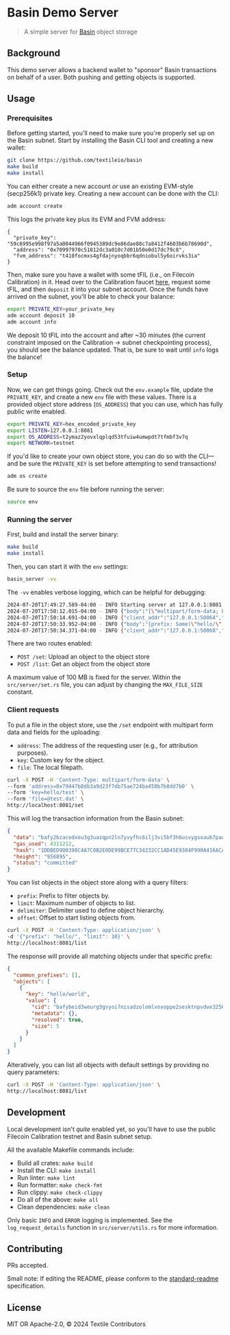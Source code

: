 # Basin Demo Server

> A simple server for [Basin](https://github.com/textileio/basin) object storage

## Background

This demo server allows a backend wallet to "sponsor" Basin transactions on behalf of a user. Both pushing and getting objects is supported.

## Usage

### Prerequisites

Before getting started, you'll need to make sure you're properly set up on the Basin subnet. Start by installing the Basin CLI tool and creating a new wallet:

```sh
git clone https://github.com/textileio/basin
make build
make install
```

You can either create a new account _or_ use an existing EVM-style (secp256k1) private key. Creating a new account can be done with the CLI:

```sh
adm account create
```

This logs the private key plus its EVM and FVM address:

```
{
  "private_key": "59c6995e998f97a5a0044966f0945389dc9e86dae88c7a8412f4603b6b78690d",
  "address": "0x70997970c51812dc3a010c7d01b50e0d17dc79c8",
  "fvm_address": "t410focmxs4gfdajnyoqbbr6qdniobul5y6oirvks3ia"
}
```

Then, make sure you have a wallet with some tFIL (i.e., on Filecoin Calibration) in it. Head over to the Calibration faucet [here](https://faucet.calibnet.chainsafe-fil.io/), request some tFIL, and then `deposit` it into your subnet account. Once the funds have arrived on the subnet, you'll be able to check your balance:

```sh
export PRIVATE_KEY=your_private_key
adm account deposit 10
adm account info
```

We deposit 10 tFIL into the account and after ~30 minutes (the current constraint imposed on the Calibration -> subnet checkpointing process), you should see the balance updated. That is, be sure to wait until `info` logs the balance!

### Setup

Now, we can get things going. Check out the `env.example` file, update the `PRIVATE_KEY`, and create a new `env` file with these values. There is a provided object store address (`OS_ADDRESS`) that you can use, which has fully public write enabled.

```sh
export PRIVATE_KEY=hex_encoded_private_key
export LISTEN=127.0.0.1:8081
export OS_ADDRESS=t2ymaz2yovxlqplqd53tfuiw4umwpdt7tfmbf3v7q
export NETWORK=testnet
```

If you'd like to create your own object store, you can do so with the CLI—and be sure the `PRIVATE_KEY` is set before attempting to send transactions!

```sh
adm os create
```

Be sure to source the `env` file before running the server:

```sh
source env
```

### Running the server

First, build and install the server binary:

```sh
make build
make install
```

Then, you can start it with the `env` settings:

```sh
basin_server -vv
```

The `-vv` enables verbose logging, which can be helpful for debugging:

```sh
2024-07-20T17:49:27.589-04:00 - INFO Starting server at 127.0.0.1:8081
2024-07-20T17:50:12.015-04:00 - INFO {"body":"{\"multipart/form-data; boundary=------------------------u3Cayud8pzT4bsvlrHH4Z5\"}","route":"set"}
2024-07-20T17:50:14.691-04:00 - INFO {"client_addr":"127.0.0.1:50064","duration_ms":2676,"method":"POST","path":"/set","status":200}
2024-07-20T17:50:33.952-04:00 - INFO {"body":"{prefix: Some(\"hello/\"), delimiter: None, offset: None, limit: Some(10)}","route":"list"}
2024-07-20T17:50:34.371-04:00 - INFO {"client_addr":"127.0.0.1:50068","duration_ms":419,"method":"POST","path":"/list","status":200}
```

There are two routes enabled:

- `POST /set`: Upload an object to the object store
- `POST /list`: Get an object from the object store

A maximum value of 100 MB is fixed for the server. Within the `src/server/set.rs` file, you can adjust by changing the `MAX_FILE_SIZE` constant.

### Client requests

To put a file in the object store, use the `/set` endpoint with multipart form data and fields for the uploading:

- `address`: The address of the requesting user (e.g., for attribution purposes).
- `key`: Custom key for the object.
- `file`: The local filepath.

```sh
curl -X POST -H 'Content-Type: multipart/form-data' \
--form 'address=0x79447b8db3a9d23f7db75ae724ba450b7b8dd7b0' \
--form 'key=hello/test' \
--form 'file=@test.dat' \
http://localhost:8081/set
```

This will log the transaction information from the Basin subnet:

```json
{
  "data": "bafy2bzacedxeu3g3uazqpn2ln7yvyfhc6ilj3vi5bf3h6usvygsxaub7paws4",
  "gas_used": 4311212,
  "hash": "1DDBED9D0398C4A7C0B2E0DE99BCE77C34232CC1AD45E9304F990A416ACAF830",
  "height": "956895",
  "status": "committed"
}
```

You can list objects in the object store along with a query filters:

- `prefix`: Prefix to filter objects by.
- `limit`: Maximum number of objects to list.
- `delimiter`: Delimiter used to define object hierarchy.
- `offset`: Offset to start listing objects from.

```sh
curl -X POST -H 'Content-Type: application/json' \
-d '{"prefix": "hello/", "limit": 10}' \
http://localhost:8081/list
```

The response will provide all matching objects under that specific prefix:

```json
{
  "common_prefixes": [],
  "objects": [
    {
      "key": "hello/world",
      "value": {
        "cid": "bafybeid3weurg3gvyoi7nisadzolomlvoxoppe2sesktnpvdve3256n5tq",
        "metadata": {},
        "resolved": true,
        "size": 5
      }
    }
  ]
}
```

Alteratively, you can list all objects with default settings by providing no query parameters:

```sh
curl -X POST -H 'Content-Type: application/json' \
http://localhost:8081/list
```

## Development

Local development isn't _quite_ enabled yet, so you'll have to use the public Filecoin Calibration testnet and Basin subnet setup.

All the available Makefile commands include:

- Build all crates: `make build`
- Install the CLI: `make install`
- Run linter: `make lint`
- Run formatter: `make check-fmt`
- Run clippy: `make check-clippy`
- Do all of the above: `make all`
- Clean dependencies: `make clean`

Only basic `INFO` and `ERROR` logging is implemented. See the `log_request_details` function in `src/server/utils.rs` for more information.

## Contributing

PRs accepted.

Small note: If editing the README, please conform to the [standard-readme](https://github.com/RichardLitt/standard-readme) specification.

## License

MIT OR Apache-2.0, © 2024 Textile Contributors
